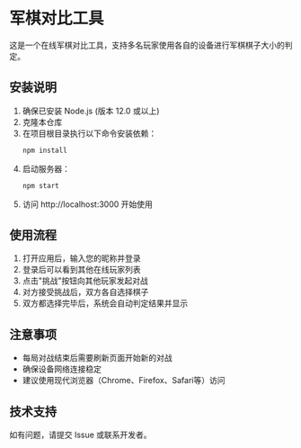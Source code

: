 # 军棋对比工具

这是一个在线军棋对比工具，支持多名玩家使用各自的设备进行军棋棋子大小的判定。

## 安装说明

1. 确保已安装 Node.js (版本 12.0 或以上)
2. 克隆本仓库
3. 在项目根目录执行以下命令安装依赖：
   ```bash
   npm install
   ```
4. 启动服务器：
   ```bash
   npm start
   ```
5. 访问 http://localhost:3000 开始使用

## 使用流程

1. 打开应用后，输入您的昵称并登录
2. 登录后可以看到其他在线玩家列表
3. 点击"挑战"按钮向其他玩家发起对战
4. 对方接受挑战后，双方各自选择棋子
5. 双方都选择完毕后，系统会自动判定结果并显示

## 注意事项

- 每局对战结束后需要刷新页面开始新的对战
- 确保设备网络连接稳定
- 建议使用现代浏览器（Chrome、Firefox、Safari等）访问

## 技术支持

如有问题，请提交 Issue 或联系开发者。